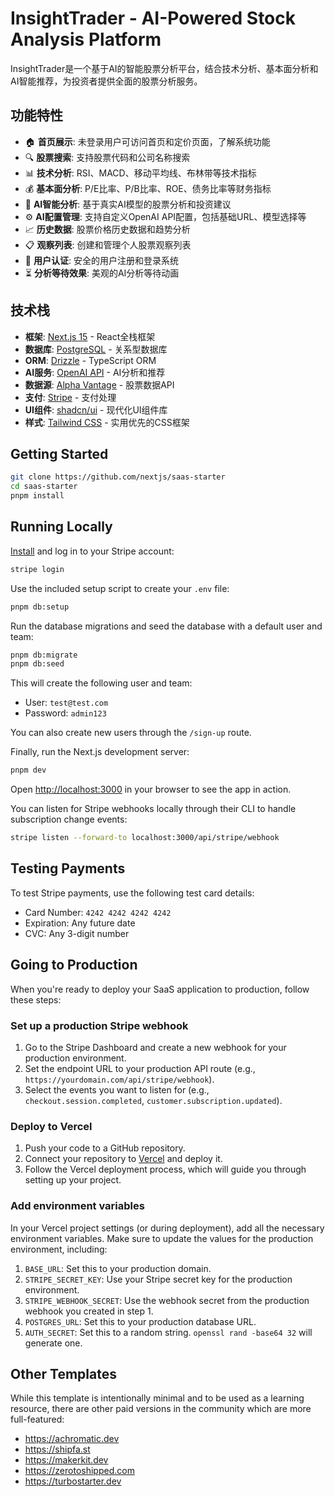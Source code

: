 # InsightTrader - AI-Powered Stock Analysis Platform

InsightTrader是一个基于AI的智能股票分析平台，结合技术分析、基本面分析和AI智能推荐，为投资者提供全面的股票分析服务。

## 功能特性

- 🏠 **首页展示**: 未登录用户可访问首页和定价页面，了解系统功能
- 🔍 **股票搜索**: 支持股票代码和公司名称搜索
- 📊 **技术分析**: RSI、MACD、移动平均线、布林带等技术指标
- 💰 **基本面分析**: P/E比率、P/B比率、ROE、债务比率等财务指标
- 🤖 **AI智能分析**: 基于真实AI模型的股票分析和投资建议
- ⚙️ **AI配置管理**: 支持自定义OpenAI API配置，包括基础URL、模型选择等
- 📈 **历史数据**: 股票价格历史数据和趋势分析
- 📋 **观察列表**: 创建和管理个人股票观察列表
- 🔐 **用户认证**: 安全的用户注册和登录系统
- ⏳ **分析等待效果**: 美观的AI分析等待动画

## 技术栈

- **框架**: [Next.js 15](https://nextjs.org/) - React全栈框架
- **数据库**: [PostgreSQL](https://www.postgresql.org/) - 关系型数据库
- **ORM**: [Drizzle](https://orm.drizzle.team/) - TypeScript ORM
- **AI服务**: [OpenAI API](https://openai.com/) - AI分析和推荐
- **数据源**: [Alpha Vantage](https://www.alphavantage.co/) - 股票数据API
- **支付**: [Stripe](https://stripe.com/) - 支付处理
- **UI组件**: [shadcn/ui](https://ui.shadcn.com/) - 现代化UI组件库
- **样式**: [Tailwind CSS](https://tailwindcss.com/) - 实用优先的CSS框架

## Getting Started

```bash
git clone https://github.com/nextjs/saas-starter
cd saas-starter
pnpm install
```

## Running Locally

[Install](https://docs.stripe.com/stripe-cli) and log in to your Stripe account:

```bash
stripe login
```

Use the included setup script to create your `.env` file:

```bash
pnpm db:setup
```

Run the database migrations and seed the database with a default user and team:

```bash
pnpm db:migrate
pnpm db:seed
```

This will create the following user and team:

- User: `test@test.com`
- Password: `admin123`

You can also create new users through the `/sign-up` route.

Finally, run the Next.js development server:

```bash
pnpm dev
```

Open [http://localhost:3000](http://localhost:3000) in your browser to see the app in action.

You can listen for Stripe webhooks locally through their CLI to handle subscription change events:

```bash
stripe listen --forward-to localhost:3000/api/stripe/webhook
```

## Testing Payments

To test Stripe payments, use the following test card details:

- Card Number: `4242 4242 4242 4242`
- Expiration: Any future date
- CVC: Any 3-digit number

## Going to Production

When you're ready to deploy your SaaS application to production, follow these steps:

### Set up a production Stripe webhook

1. Go to the Stripe Dashboard and create a new webhook for your production environment.
2. Set the endpoint URL to your production API route (e.g., `https://yourdomain.com/api/stripe/webhook`).
3. Select the events you want to listen for (e.g., `checkout.session.completed`, `customer.subscription.updated`).

### Deploy to Vercel

1. Push your code to a GitHub repository.
2. Connect your repository to [Vercel](https://vercel.com/) and deploy it.
3. Follow the Vercel deployment process, which will guide you through setting up your project.

### Add environment variables

In your Vercel project settings (or during deployment), add all the necessary environment variables. Make sure to update the values for the production environment, including:

1. `BASE_URL`: Set this to your production domain.
2. `STRIPE_SECRET_KEY`: Use your Stripe secret key for the production environment.
3. `STRIPE_WEBHOOK_SECRET`: Use the webhook secret from the production webhook you created in step 1.
4. `POSTGRES_URL`: Set this to your production database URL.
5. `AUTH_SECRET`: Set this to a random string. `openssl rand -base64 32` will generate one.

## Other Templates

While this template is intentionally minimal and to be used as a learning resource, there are other paid versions in the community which are more full-featured:

- https://achromatic.dev
- https://shipfa.st
- https://makerkit.dev
- https://zerotoshipped.com
- https://turbostarter.dev

